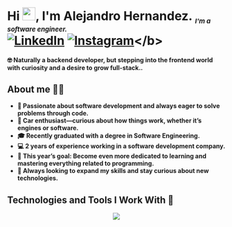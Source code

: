 <!-- Heading -->
# <b>Hi <img src="https://raw.githubusercontent.com/MartinHeinz/MartinHeinz/master/wave.gif" width="30px">, I'm Alejandro Hernandez. <sub style="font-size: 15px; font-style: italic">I'm a software engineer.</sub><br> [![LinkedIn](https://img.shields.io/badge/LinkedIn-%230077B5.svg?logo=linkedin&logoColor=white)](https://linkedin.com/in/darien-alejandro-hernandez-tellez-663a09341) [![Instagram](https://img.shields.io/badge/Instagram-%23E4405F.svg?logo=Instagram&logoColor=white)](https://instagram.com/alejandrxssj_)</b>

🤓 Naturally a backend developer, but stepping into the frontend world with curiosity and a desire to grow full-stack..<br>

## About me 🙋‍♂️
- 🚀 Passionate about software development and always eager to solve problems through code.
- 🚗 Car enthusiast—curious about how things work, whether it’s engines or software.
- 🎓 Recently graduated with a degree in Software Engineering.
- 💻 2 years of experience working in a software development company.
- 🎯 This year’s goal: Become even more dedicated to learning and mastering everything related to programming.
- 🔧 Always looking to expand my skills and stay curious about new technologies.

## Technologies and Tools I Work With 👾
<p align="center">
  <a href="https://skillicons.dev">
    <img src="https://skillicons.dev/icons?i=git,cpp,css,postgres,firebase,github,html,js,materialui,mongodb,mysql,nextjs,nodejs,postman,react,tailwind,ts,vscode,cs,dotnet,visualstudio&perline=14" />
  </a>
</p>

